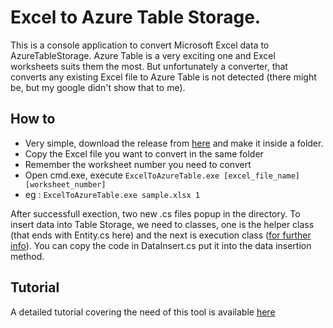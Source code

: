# Excel to Azure Table Storage.
This is a console application to convert Microsoft Excel data to AzureTableStorage. Azure Table is a very exciting one and Excel worksheets suits them the most. But unfortunately a converter, that converts any existing Excel file to Azure Table is not detected (there might be, but my google didn't show that to me).

## How to
* Very simple, download the release from [here](https://github.com/IshamMohamed/excel-to-azure-table-storage/releases) and make it inside a folder. 
* Copy the Excel file you want to convert in the same folder
* Remember the worksheet number you need to convert
* Open cmd.exe, execute `ExcelToAzureTable.exe [excel_file_name] [worksheet_number]`
* eg : `ExcelToAzureTable.exe sample.xlsx 1`

After successfull exection, two new .cs files popup in the directory. To insert data into Table Storage, we need to classes, one is the helper class (that ends with Entity.cs here) and the next is execution class ([for further info](http://azure.microsoft.com/en-us/documentation/articles/storage-dotnet-how-to-use-tables/#add-entity)). You can copy the code in DataInsert.cs put it into the data insertion method.

## Tutorial
A detailed tutorial covering the need of this tool is available [here](http://social.technet.microsoft.com/wiki/contents/articles/29196.technet-guru-contributions-january-2015.aspx)
